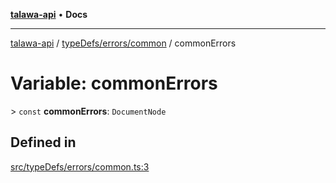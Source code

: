 [**talawa-api**](../../../../README.md) • **Docs**

***

[talawa-api](../../../../modules.md) / [typeDefs/errors/common](../README.md) / commonErrors

# Variable: commonErrors

\> `const` **commonErrors**: `DocumentNode`

## Defined in

[src/typeDefs/errors/common.ts:3](https://github.com/PalisadoesFoundation/talawa-api/blob/2f8fb6988cd34004fbbf76550c8eef691b861a19/src/typeDefs/errors/common.ts#L3)

